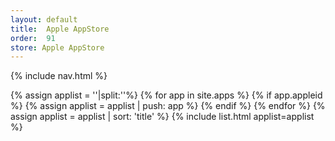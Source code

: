 ```yaml
---
layout: default
title:  Apple AppStore
order:  91
store: Apple AppStore
---
```


{% include nav.html %}
<div>
  {% assign applist = ''|split:''%}
  {% for app in site.apps %}
  {% if app.appleid %}
  {% assign applist = applist | push: app %}
  {% endif %}
  {% endfor %}
  {% assign applist = applist | sort: 'title' %}
  {% include list.html applist=applist %}
</div>
